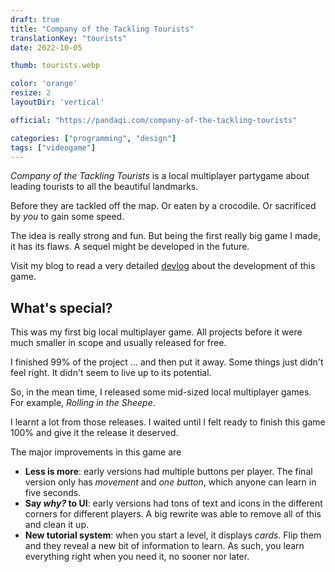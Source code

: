 ```yaml
---
draft: true
title: "Company of the Tackling Tourists"
translationKey: "tourists"
date: 2022-10-05

thumb: tourists.webp

color: 'orange'
resize: 2
layoutDir: 'vertical'

official: "https://pandaqi.com/company-of-the-tackling-tourists"

categories: ["programming", "design"]
tags: ["videogame"]
---
```


_Company of the Tackling Tourists_ is a local multiplayer partygame about leading tourists to all the beautiful landmarks. 

Before they are tackled off the map. Or eaten by a crocodile. Or sacrificed by _you_ to gain some speed.

The idea is really strong and fun. But being the first really big game I made, it has its flaws. A sequel might be developed in the future. 

Visit my blog to read a very detailed [devlog](https://pandaqi.com/blog/videogames/devlog-company-of-the-tackling-tourists) about the development of this game.

## What's special?
This was my first big local multiplayer game. All projects before it were much smaller in scope and usually released for free.

I finished 99% of the project ... and then put it away. Some things just didn't feel right. It didn't seem to live up to its potential.

So, in the mean time, I released some mid-sized local multiplayer games. For example, _Rolling in the Sheepe_. 

I learnt a lot from those releases. I waited until I felt ready to finish this game 100% and give it the release it deserved.

The major improvements in this game are
- **Less is more**: early versions had multiple buttons per player. The final version only has _movement_ and _one button_, which anyone can learn in five seconds.
- **Say _why?_ to UI**: early versions had tons of text and icons in the different corners for different players. A big rewrite was able to remove all of this and clean it up.
- **New tutorial system**: when you start a level, it displays _cards_. Flip them and they reveal a new bit of information to learn. As such, you learn everything right when you need it, no sooner nor later.

